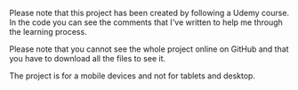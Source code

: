 Please note that this project has been created by following a Udemy course. In the code you can see the comments that I've written to help me through the learning process.

Please note that you cannot see the whole project online on GitHub and that you have to download all the files to see it.

The project is for a mobile devices and not for tablets and desktop.
